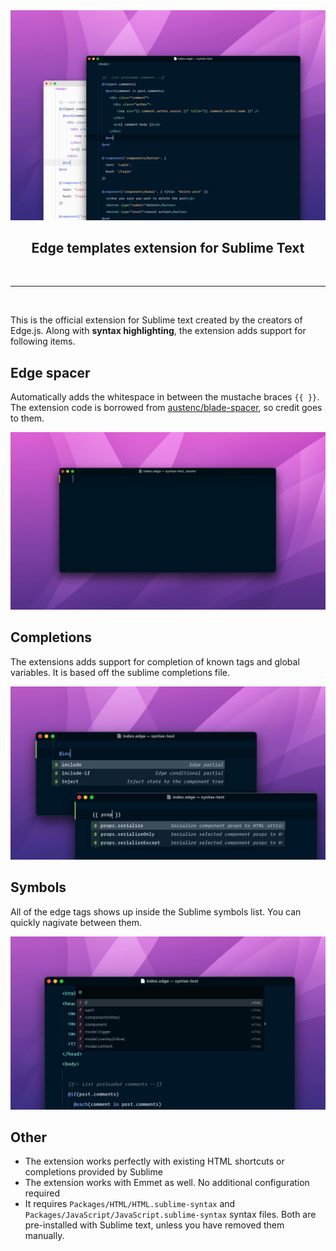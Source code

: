 <div align="center">
  <img src="./assets/banner-min.jpg" />
</div>
<div align="center">
  <h2> Edge templates extension for Sublime Text </h2>
</div>

<br />
<hr />
<br />

This is the official extension for Sublime text created by the creators of Edge.js. Along with **syntax highlighting**, the extension adds support for following items.

## Edge spacer
Automatically adds the whitespace in between the mustache braces `{{ }}`. The extension code is borrowed from [austenc/blade-spacer](https://github.com/austenc/blade-spacer), so credit goes to them.

![](./assets/edge-spacer.gif)

## Completions
The extensions adds support for completion of known tags and global variables. It is based off the sublime completions file.

![](./assets/autocomplete-min.jpg)

## Symbols
All of the edge tags shows up inside the Sublime symbols list. You can quickly nagivate between them.

![](./assets/symbols-min.jpg)

## Other
- The extension works perfectly with existing HTML shortcuts or completions provided by Sublime
- The extension works with Emmet as well. No additional configuration required
- It requires `Packages/HTML/HTML.sublime-syntax` and `Packages/JavaScript/JavaScript.sublime-syntax` syntax files. Both are pre-installed with Sublime text, unless you have removed them manually.
